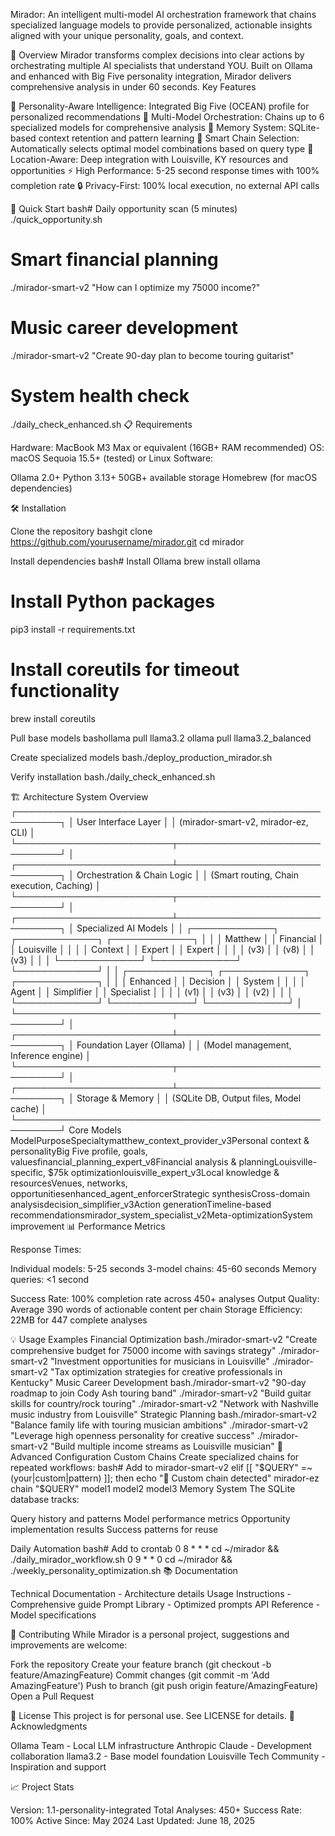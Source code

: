 Mirador: An intelligent multi-model AI orchestration framework that chains specialized language models to provide personalized, actionable insights aligned with your unique personality, goals, and context.

🌟 Overview
Mirador transforms complex decisions into clear actions by orchestrating multiple AI specialists that understand YOU. Built on Ollama and enhanced with Big Five personality integration, Mirador delivers comprehensive analysis in under 60 seconds.
Key Features

🧠 Personality-Aware Intelligence: Integrated Big Five (OCEAN) profile for personalized recommendations
🔗 Multi-Model Orchestration: Chains up to 6 specialized models for comprehensive analysis
💾 Memory System: SQLite-based context retention and pattern learning
🎯 Smart Chain Selection: Automatically selects optimal model combinations based on query type
📍 Location-Aware: Deep integration with Louisville, KY resources and opportunities
⚡ High Performance: 5-25 second response times with 100% completion rate
🔒 Privacy-First: 100% local execution, no external API calls

🚀 Quick Start
bash# Daily opportunity scan (5 minutes)
./quick_opportunity.sh

# Smart financial planning
./mirador-smart-v2 "How can I optimize my 75000 income?"

# Music career development  
./mirador-smart-v2 "Create 90-day plan to become touring guitarist"

# System health check
./daily_check_enhanced.sh
📋 Requirements

Hardware: MacBook M3 Max or equivalent (16GB+ RAM recommended)
OS: macOS Sequoia 15.5+ (tested) or Linux
Software:

Ollama 2.0+
Python 3.13+
50GB+ available storage
Homebrew (for macOS dependencies)



🛠️ Installation

Clone the repository
bashgit clone https://github.com/yourusername/mirador.git
cd mirador

Install dependencies
bash# Install Ollama
brew install ollama

# Install Python packages
pip3 install -r requirements.txt

# Install coreutils for timeout functionality
brew install coreutils

Pull base models
bashollama pull llama3.2
ollama pull llama3.2_balanced

Create specialized models
bash./deploy_production_mirador.sh

Verify installation
bash./daily_check_enhanced.sh


🏗️ Architecture
System Overview
┌─────────────────────────────────────────────────────────┐
│                  User Interface Layer                    │
│          (mirador-smart-v2, mirador-ez, CLI)           │
└─────────────────────────┬───────────────────────────────┘
                          │
┌─────────────────────────┴───────────────────────────────┐
│              Orchestration & Chain Logic                 │
│        (Smart routing, Chain execution, Caching)        │
└─────────────────────────┬───────────────────────────────┘
                          │
┌─────────────────────────┴───────────────────────────────┐
│                 Specialized AI Models                    │
│  ┌─────────────┐ ┌─────────────┐ ┌─────────────┐       │
│  │  Matthew    │ │  Financial  │ │ Louisville  │       │
│  │  Context    │ │   Expert    │ │   Expert    │       │
│  │    (v3)     │ │    (v8)     │ │    (v3)     │       │
│  └─────────────┘ └─────────────┘ └─────────────┘       │
│  ┌─────────────┐ ┌─────────────┐ ┌─────────────┐       │
│  │  Enhanced   │ │  Decision   │ │   System    │       │
│  │   Agent     │ │ Simplifier  │ │ Specialist  │       │
│  │    (v1)     │ │    (v3)     │ │    (v2)     │       │
│  └─────────────┘ └─────────────┘ └─────────────┘       │
└─────────────────────────┬───────────────────────────────┘
                          │
┌─────────────────────────┴───────────────────────────────┐
│              Foundation Layer (Ollama)                   │
│          (Model management, Inference engine)            │
└─────────────────────────┬───────────────────────────────┘
                          │
┌─────────────────────────┴───────────────────────────────┐
│                  Storage & Memory                        │
│        (SQLite DB, Output files, Model cache)          │
└─────────────────────────────────────────────────────────┘
Core Models
ModelPurposeSpecialtymatthew_context_provider_v3Personal context & personalityBig Five profile, goals, valuesfinancial_planning_expert_v8Financial analysis & planningLouisville-specific, $75k optimizationlouisville_expert_v3Local knowledge & resourcesVenues, networks, opportunitiesenhanced_agent_enforcerStrategic synthesisCross-domain analysisdecision_simplifier_v3Action generationTimeline-based recommendationsmirador_system_specialist_v2Meta-optimizationSystem improvement
📊 Performance Metrics

Response Times:

Individual models: 5-25 seconds
3-model chains: 45-60 seconds
Memory queries: <1 second


Success Rate: 100% completion rate across 450+ analyses
Output Quality: Average 390 words of actionable content per chain
Storage Efficiency: 22MB for 447 complete analyses

💡 Usage Examples
Financial Optimization
bash./mirador-smart-v2 "Create comprehensive budget for 75000 income with savings strategy"
./mirador-smart-v2 "Investment opportunities for musicians in Louisville"
./mirador-smart-v2 "Tax optimization strategies for creative professionals in Kentucky"
Music Career Development
bash./mirador-smart-v2 "90-day roadmap to join Cody Ash touring band"
./mirador-smart-v2 "Build guitar skills for country/rock touring"
./mirador-smart-v2 "Network with Nashville music industry from Louisville"
Strategic Planning
bash./mirador-smart-v2 "Balance family life with touring musician ambitions"
./mirador-smart-v2 "Leverage high openness personality for creative success"
./mirador-smart-v2 "Build multiple income streams as Louisville musician"
🔧 Advanced Configuration
Custom Chains
Create specialized chains for repeated workflows:
bash# Add to mirador-smart-v2
elif [[ "$QUERY" =~ (your|custom|pattern) ]]; then
    echo "🎯 Custom chain detected"
    mirador-ez chain "$QUERY" model1 model2 model3
Memory System
The SQLite database tracks:

Query history and patterns
Model performance metrics
Opportunity implementation results
Success patterns for reuse

Daily Automation
bash# Add to crontab
0 8 * * * cd ~/mirador && ./daily_mirador_workflow.sh
0 9 * * 0 cd ~/mirador && ./weekly_personality_optimization.sh
📚 Documentation

Technical Documentation - Architecture details
Usage Instructions - Comprehensive guide
Prompt Library - Optimized prompts
API Reference - Model specifications

🤝 Contributing
While Mirador is a personal project, suggestions and improvements are welcome:

Fork the repository
Create your feature branch (git checkout -b feature/AmazingFeature)
Commit changes (git commit -m 'Add AmazingFeature')
Push to branch (git push origin feature/AmazingFeature)
Open a Pull Request

📄 License
This project is for personal use. See LICENSE for details.
🙏 Acknowledgments

Ollama Team - Local LLM infrastructure
Anthropic Claude - Development collaboration
llama3.2 - Base model foundation
Louisville Tech Community - Inspiration and support

📈 Project Stats

Version: 1.1-personality-integrated
Total Analyses: 450+
Success Rate: 100%
Active Since: May 2024
Last Updated: June 18, 2025
